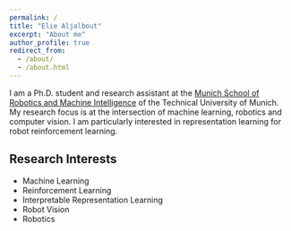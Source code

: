 ```yaml
---
permalink: /
title: "Elie Aljalbout"
excerpt: "About me"
author_profile: true
redirect_from: 
  - /about/
  - /about.html
---
```


I am a Ph.D. student and research assistant at the [Munich School of Robotics and Machine Intelligence](https://www.msrm.tum.de/en/rsi/team/research-assistants/aljalbout-elie/) of the Technical University of Munich. My research focus is at the intersection of machine learning, robotics and computer vision. I am particularly interested in representation learning for robot reinforcement learning.

Research Interests
--------

- Machine Learning
- Reinforcement Learning
- Interpretable Representation Learning
- Robot Vision
- Robotics

